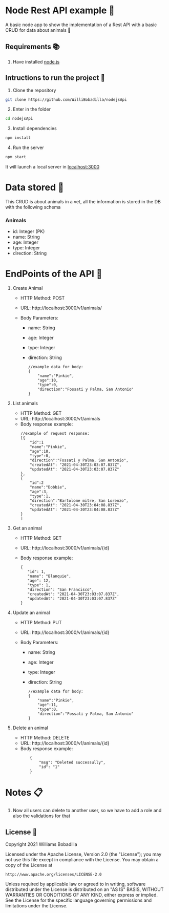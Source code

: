 # Node Rest API example :rocket:

A basic node app to show the implementation of a Rest API with a basic CRUD for data about animals :dog:

## Requirements :books:

1. Have installed [node.js](https://nodejs.org/en/)

## Intructions to run the project :dvd:

1. Clone the repository

```bash
git clone https://github.com/WilliBobadilla/nodejsApi
```

2. Enter in the folder

```bash
cd nodejsApi
```

3. Install dependencies

```bash
npm install
```

4. Run the server

```bash
npm start
```

It will launch a local server in [localhost:3000](http://localhost:3000)

# Data stored :floppy_disk:

This CRUD is about animals in a vet, all the information is stored in the DB with the following schema

### Animals

- id: Integer (PK)
- name: String
- age: Integer
- type: Integer
- direction: String

# EndPoints of the API :page_with_curl:

1. Create Animal

   - HTTP Method: POST
   - URL: http://localhost:3000/v1/animals/
   - Body Parameters:

     - name: String
     - age: Integer
     - type: Integer
     - direction: String

       ```JS
       //example data for body:
       {
           "name":"Pinkie",
           "age":10,
           "type":0,
           "direction":"Fossati y Palma, San Antonio"
       }
       ```

2. List animals

   - HTTP Method: GET
   - URL: http://localhost:3000/v1/animals
   - Body response example:
     ```JS
     //example of request response:
     [{
         "id":1
         "name":"Pinkie",
         "age":10,
         "type":0,
         "direction":"Fossati y Palma, San Antonio",
         "createdAt": "2021-04-30T23:03:07.837Z",
         "updatedAt": "2021-04-30T23:03:07.837Z"
     },
     {
         "id":2
         "name":"Dobbie",
         "age":3,
         "type":1,
         "direction":"Bartolome mitre, San Lorenzo",
         "createdAt": "2021-04-30T23:04:08.837Z",
         "updatedAt": "2021-04-30T23:04:08.837Z"
     }
     ]
     ```

3. Get an animal

   - HTTP Method: GET
   - URL: http://localhost:3000/v1/animals/{id}
   - Body response example:

     ```JS
     {
        "id": 1,
        "name": "Blanquie",
        "age": 12,
        "type": 1,
        "direction": "San Francisco",
        "createdAt": "2021-04-30T23:03:07.837Z",
        "updatedAt": "2021-04-30T23:03:07.837Z"
     }
     ```

4. Update an animal

   - HTTP Method: PUT
   - URL: http://localhost:3000/v1/animals/{id}
   - Body Parameters:

     - name: String
     - age: Integer
     - type: Integer
     - direction: String

       ```JS
       //example data for body:
       {
           "name":"Pinkie",
           "age":11,
           "type":0,
           "direction":"Fossati y Palma, San Antonio"
       }
       ```

5. Delete an animal
   - HTTP Method: DELETE
   - URL: http://localhost:3000/v1/animals/{id}
   - Body response example:
     ```JS
         {
             "msg": "Deleted successully",
             "id": "1"
         }
     ```

# Notes :clipboard:

1. Now all users can delete to another user, so we have to add a role and also the validations for that

## License :page_facing_up:

Copyright 2021 Williams Bobadilla

Licensed under the Apache License, Version 2.0 (the "License");
you may not use this file except in compliance with the License.
You may obtain a copy of the License at

    http://www.apache.org/licenses/LICENSE-2.0

Unless required by applicable law or agreed to in writing, software
distributed under the License is distributed on an "AS IS" BASIS,
WITHOUT WARRANTIES OR CONDITIONS OF ANY KIND, either express or implied.
See the License for the specific language governing permissions and
limitations under the License.
